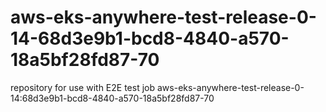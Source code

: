 # aws-eks-anywhere-test-release-0-14-68d3e9b1-bcd8-4840-a570-18a5bf28fd87-70
repository for use with E2E test job aws-eks-anywhere-test-release-0-14:68d3e9b1-bcd8-4840-a570-18a5bf28fd87-70
